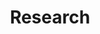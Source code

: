 ---
layout: page
title: Research
nav: true
nav_order: 1
dropdown: true
permalink: /overview/
children: 
    - title: Overview
      permalink: /overview/
    - title: divider
    - title: Publications
      permalink: /publications/
    - title: divider
    - title: Presentations
      permalink: /talks/
---